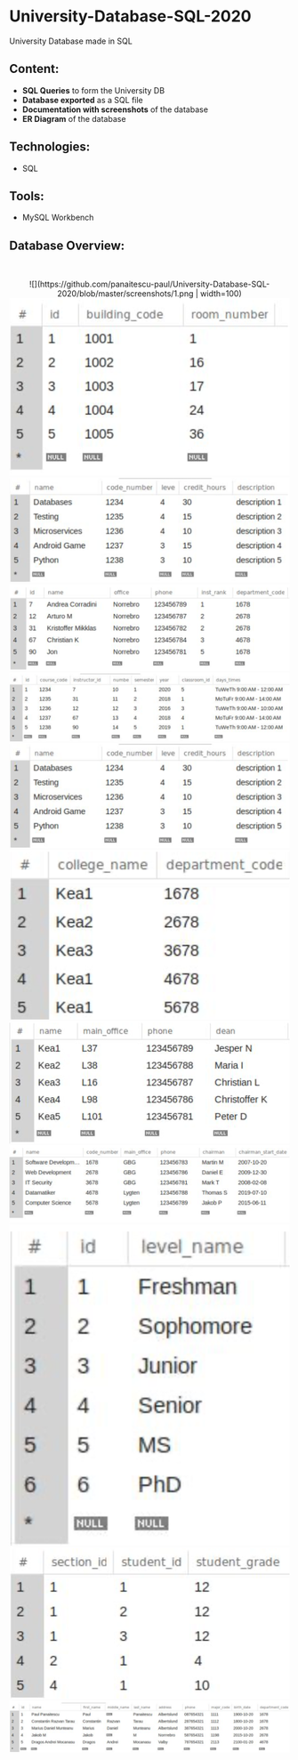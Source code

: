 # University-Database-SQL-2020
University Database made in SQL

## Content:
- **SQL Queries** to form the University DB
- **Database exported** as a SQL file
- **Documentation with screenshots** of the database
- **ER Diagram** of the database

## Technologies:
- SQL

## Tools:
- MySQL Workbench

## Database Overview:
<br/>
<p align="center">
  ![](https://github.com/panaitescu-paul/University-Database-SQL-2020/blob/master/screenshots/1.png | width=100)
  <img src="https://github.com/panaitescu-paul/University-Database-SQL-2020/blob/master/screenshots/1.png">
  <img src="https://github.com/panaitescu-paul/University-Database-SQL-2020/blob/master/screenshots/2.png">
  <img src="https://github.com/panaitescu-paul/University-Database-SQL-2020/blob/master/screenshots/3.png">
  <img src="https://github.com/panaitescu-paul/University-Database-SQL-2020/blob/master/screenshots/4.png">
  <img src="https://github.com/panaitescu-paul/University-Database-SQL-2020/blob/master/screenshots/2.png">
  <img src="https://github.com/panaitescu-paul/University-Database-SQL-2020/blob/master/screenshots/5.png">
  <img src="https://github.com/panaitescu-paul/University-Database-SQL-2020/blob/master/screenshots/6.png">
  <img src="https://github.com/panaitescu-paul/University-Database-SQL-2020/blob/master/screenshots/7.png">
  <img src="https://github.com/panaitescu-paul/University-Database-SQL-2020/blob/master/screenshots/8.png">
  <img src="https://github.com/panaitescu-paul/University-Database-SQL-2020/blob/master/screenshots/9.png">
  <img src="https://github.com/panaitescu-paul/University-Database-SQL-2020/blob/master/screenshots/10.png">
</p>
